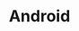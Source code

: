 ---
layout: category
title: Android
slug: android
description: A category for android related posts.
---